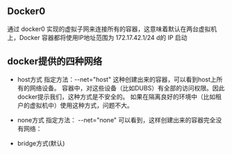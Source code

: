 ## Docker0

通过 docker0 实现的虚拟子网来连接所有的容器，这意味着默认在两台虚拟机上，Docker 容器都将使用IP地址范围为 172.17.42.1/24 d的 IP 启动

## docker提供的四种网络

+ host方式
指定方法：--net="host"
这种创建出来的容器，可以看到host上所有的网络设备。
容器中，对这些设备（比如DUBS）有全部的访问权限。因此docker提示我们，这种方式是不安全的。
如果在隔离良好的环境中（比如租户的虚拟机中）使用这种方式，问题不大。

+ none方式
指定方法： --net="none"
可以看到，这样创建出来的容器完全没有网络：

+ bridge方式(默认)